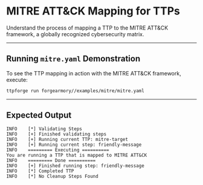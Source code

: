 # MITRE ATT&CK Mapping for TTPs

Understand the process of mapping a TTP to the MITRE ATT&CK framework,
a globally recognized cybersecurity matrix.

---

## Running `mitre.yaml` Demonstration

To see the TTP mapping in action with the MITRE ATT&CK framework, execute:

```bash
ttpforge run forgearmory//examples/mitre/mitre.yaml
```

---

## Expected Output

```text
INFO    [*] Validating Steps
INFO    [+] Finished validating steps
INFO    [+] Running current TTP: mitre-target
INFO    [+] Running current step: friendly-message
INFO    ========= Executing ==========
You are running a TTP that is mapped to MITRE ATT&CK
INFO    ========= Done ==========
INFO    [+] Finished running step: friendly-message
INFO    [*] Completed TTP
INFO    [*] No Cleanup Steps Found
```
